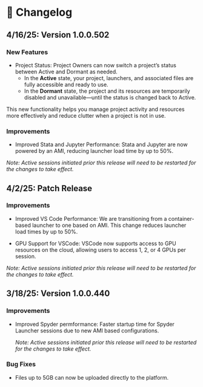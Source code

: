 # 📝 Changelog

## 4/16/25: Version 1.0.0.502
### New Features
- Project Status: Project Owners can now switch a project’s status between 
Active and Dormant as needed. 
    - In the **Active** state, your project, launchers, and associated files are fully accessible and ready to use. 
    - In the **Dormant** state, the project and its resources are temporarily disabled and unavailable—until the status is changed back to Active. 

This new functionality helps you manage project activity and resources more effectively and reduce clutter when a project is not in use. 

### Improvements
- Improved Stata and Jupyter Performance: Stata and Jupyter are now powered by an AMI, reducing launcher load time by up to 50%. 

*Note: Active sessions initiated prior this release will need to be restarted for the changes to take effect.*

## 4/2/25: Patch Release
### Improvements
- Improved VS Code Performance: We are transitioning from a container-based launcher to one based on AMI. This change reduces launcher load times by up to 50%.

- GPU Support for VSCode: VSCode now supports access to GPU resources on the cloud, allowing users to access 1, 2, or 4 GPUs per session.

*Note: Active sessions initiated prior this release will need to be restarted for the changes to take effect.*

## 3/18/25: Version 1.0.0.440
### Improvements 

- Improved Spyder permformance: Faster startup time for Spyder Launcher sessions due to new AMI based configurations.
  
  *Note: Active sessions initiated prior this release will need to be restarted for the changes to take effect.*

### Bug Fixes 

- Files up to 5GB can now be uploaded directly to the platform.

